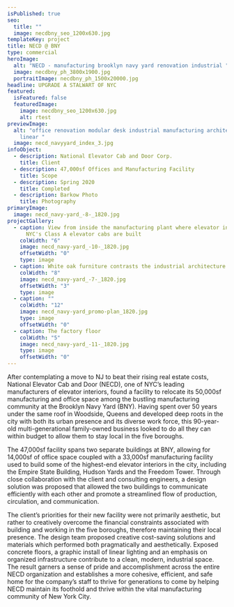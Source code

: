 ```yaml
---
isPublished: true
seo:
  title: ""
  image: necdbny_seo_1200x630.jpg
templateKey: project
title: NECD @ BNY
type: commercial
heroImage:
  alt: "NECD - manufacturing brooklyn navy yard renovation industrial "
  image: necdbny_ph_3800x1900.jpg
  portraitImage: necdbny_ph_1500x20000.jpg
headline: UPGRADE A STALWART OF NYC
featured:
  isFeatured: false
  featuredImage:
    image: necdbny_seo_1200x630.jpg
    alt: rtest
previewImage:
  alt: "office renovation modular desk industrial manufacturing architecture
    linear "
  image: necd_navyyard_index_3.jpg
infoObject:
  - description: National Elevator Cab and Door Corp.
    title: Client
  - description: 47,000sf Offices and Manufacturing Facility
    title: Scope
  - description: Spring 2020
    title: Completed
  - description: Barkow Photo
    title: Photography
primaryImage:
  image: necd_navy-yard_-8-_1820.jpg
projectGallery:
  - caption: View from inside the manufacturing plant where elevator interiors for
      NYC's Class A elevator cabs are built
    colWidth: "6"
    image: necd_navy-yard_-10-_1820.jpg
    offsetWidth: "0"
    type: image
  - caption: White oak furniture contrasts the industrial architecture
    colWidth: "8"
    image: necd_navy-yard_-7-_1820.jpg
    offsetWidth: "3"
    type: image
  - caption: ""
    colWidth: "12"
    image: necd_navy-yard_promo-plan_1820.jpg
    type: image
    offsetWidth: "0"
  - caption: The factory floor
    colWidth: "5"
    image: necd_navy-yard_-11-_1820.jpg
    type: image
    offsetWidth: "0"
---
```

After contemplating a move to NJ to beat their rising real estate costs, National Elevator Cab and Door (NECD), one of NYC’s leading manufacturers of elevator interiors, found a facility to relocate its 50,000sf manufacturing and office space among the bustling manufacturing community at the Brooklyn Navy Yard (BNY). Having spent over 50 years under the same roof in Woodside, Queens and developed deep roots in the city with both its urban presence and its diverse work force, this 90-year-old multi-generational family-owned business looked to do all they can within budget to allow them to stay local in the five boroughs.

The 47,000sf facility spans two separate buildings at BNY, allowing for 14,000sf of office space coupled with a 33,000sf manufacturing facility used to build some of the highest-end elevator interiors in the city, including the Empire State Building, Hudson Yards and the Freedom Tower. Through close collaboration with the client and consulting engineers, a design solution was proposed that allowed the two buildings to communicate efficiently with each other and promote a streamlined flow of production, circulation, and communication.

The client’s priorities for their new facility were not primarily aesthetic, but rather to creatively overcome the financial constraints associated with building and working in the five boroughs, therefore maintaining their local presence. The design team proposed creative cost-saving solutions and materials which performed both pragmatically and aesthetically. Exposed concrete floors, a graphic install of linear lighting and an emphasis on organized infrastructure contribute to a clean, modern, industrial space. The result garners a sense of pride and accomplishment across the entire NECD organization and establishes a more cohesive, efficient, and safe home for the company’s staff to thrive for generations to come by helping NECD maintain its foothold and thrive within the vital manufacturing community of New York City.
